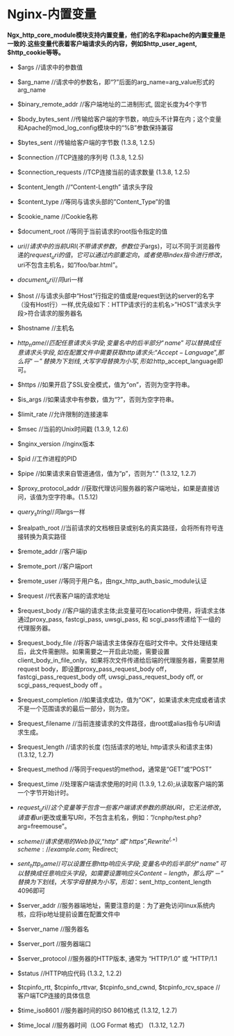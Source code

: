 # Nginx-内置变量

**Ngx_http_core_module模块支持内置变量，他们的名字和apache的内置变量是一致的.这些变量代表着客户端请求头的内容，例如$http_user_agent, $http_cookie等等。**

* $args   //请求中的参数值

* $arg_name  //请求中的参数名，即“?”后面的arg_name=arg_value形式的arg_name

* $binary_remote_addr  //客户端地址的二进制形式, 固定长度为4个字节

* $body_bytes_sent  //传输给客户端的字节数，响应头不计算在内；这个变量和Apache的mod_log_config模块中的“%B”参数保持兼容

* $bytes_sent  //传输给客户端的字节数 (1.3.8, 1.2.5)

* $connection  //TCP连接的序列号 (1.3.8, 1.2.5)

* $connection_requests  //TCP连接当前的请求数量 (1.3.8, 1.2.5)

* $content_length  //“Content-Length” 请求头字段

* $content_type  //等同与请求头部的”Content_Type”的值

* $cookie_name   //Cookie名称

* $document_root  //等同于当前请求的root指令指定的值

* $uri   //请求中的当前URI(不带请求参数，参数位于$args)，可以不同于浏览器传递的$request_uri的值，它可以通过内部重定向，或者使用index指令进行修改，$uri不包含主机名，如”/foo/bar.html”。

* $document_uri   //同$uri一样

* $host    //与请求头部中“Host”行指定的值或是request到达的server的名字（没有Host行）一样,优先级如下：HTTP请求行的主机名>”HOST”请求头字段>符合请求的服务器名

* $hostname  //主机名

* $http_name  //匹配任意请求头字段;变量名中的后半部分“name”可以替换成任意请求头字段,如在配置文件中需要获取http请求头:“Accept-Language”,那么将“－”替换为下划线,大写字母替换为小写,形如:$http_accept_language即可。

* $https  //如果开启了SSL安全模式，值为“on”，否则为空字符串。

* $is_args  //如果请求中有参数，值为“?”，否则为空字符串。

* $limit_rate  //允许限制的连接速率

* $msec   //当前的Unix时间戳 (1.3.9, 1.2.6)

* $nginx_version   //nginx版本

* $pid   //工作进程的PID

* $pipe  //如果请求来自管道通信，值为“p”，否则为“.” (1.3.12, 1.2.7)

* $proxy_protocol_addr   //获取代理访问服务器的客户端地址，如果是直接访问，该值为空字符串。(1.5.12)

* $query_string  //同$args一样

* $realpath_root  //当前请求的文档根目录或别名的真实路径，会将所有符号连接转换为真实路径

* $remote_addr  //客户端ip

* $remote_port  //客户端port

* $remote_user  //等同于用户名，由ngx_http_auth_basic_module认证

* $request  //代表客户端的请求地址

* $request_body  //客户端的请求主体;此变量可在location中使用，将请求主体通过proxy_pass, fastcgi_pass, uwsgi_pass, 和 scgi_pass传递给下一级的代理服务器。

* $request_body_file   //将客户端请求主体保存在临时文件中。文件处理结束后，此文件需删除。如果需要之一开启此功能，需要设置client_body_in_file_only。如果将次文件传递给后端的代理服务器，需要禁用request body，即设置proxy_pass_request_body off，fastcgi_pass_request_body off, uwsgi_pass_request_body off, or scgi_pass_request_body off 。

* $request_completion  //如果请求成功，值为”OK”，如果请求未完成或者请求不是一个范围请求的最后一部分，则为空。

* $request_filename  //当前连接请求的文件路径，由root或alias指令与URI请求生成。

* $request_length   //请求的长度 (包括请求的地址, http请求头和请求主体) (1.3.12, 1.2.7)

* $request_method  //等同于request的method，通常是“GET”或“POST”

* $request_time  //处理客户端请求使用的时间 (1.3.9, 1.2.6);从读取客户端的第一个字节开始计时。

* $request_uri  //这个变量等于包含一些客户端请求参数的原始URI，它无法修改，请查看$uri更改或重写URI，不包含主机名，例如：”/cnphp/test.php?arg=freemouse”。

* $scheme   //请求使用的Web协议, “http” 或 “https”,Rewrite ^(.+)$ $scheme://example.com$; Redirect;

* $sent_http_name  //可以设置任意http响应头字段;变量名中的后半部分“name”可以替换成任意响应头字段，如需要设置响应头Content-length，那么将“－”替换为下划线，大写字母替换为小写，形如：$sent_http_content_length 4096即可

* $server_addr   //服务器端地址，需要注意的是：为了避免访问linux系统内核，应将ip地址提前设置在配置文件中

* $server_name  //服务器名

* $server_port  //服务器端口

* $server_protocol  //服务器的HTTP版本, 通常为 “HTTP/1.0” 或 “HTTP/1.1

* $status  //HTTP响应代码 (1.3.2, 1.2.2)

* $tcpinfo_rtt, $tcpinfo_rttvar, $tcpinfo_snd_cwnd, $tcpinfo_rcv_space   //客户端TCP连接的具体信息

* $time_iso8601   //服务器时间的ISO 8610格式 (1.3.12, 1.2.7)

* $time_local  //服务器时间（LOG Format 格式） (1.3.12, 1.2.7)









